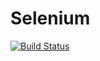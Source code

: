 # Selenium
[![Build Status](http://192.168.0.100:8080/buildStatus/icon?job=gitRegression&build=1)](http://192.168.0.100:8080/job/gitRegression/1/)
